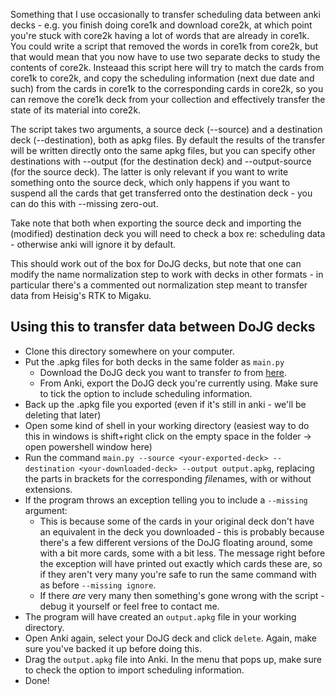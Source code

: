 Something that I use occasionally to transfer scheduling data between anki decks - e.g. you finish doing core1k and download core2k, at which point you're stuck with core2k having a lot of words that are already in core1k. You could write a script that removed the words in core1k from core2k, but that would mean that you now have to use two separate decks to study the contents of core2k. Insteaad this script here will try to match the cards from core1k to core2k, and copy the scheduling information (next due date and such) from the cards in core1k to the corresponding cards in core2k, so you can remove the core1k deck from your collection and effectively transfer the state of its material into core2k.

The script takes two arguments, a source deck (--source) and a destination deck (--destination), both as apkg files. By default the results of the transfer will be written directly onto the same apkg files, but you can specify other destinations with --output (for the destination deck) and --output-source (for the source deck). The latter is only relevant if you want to write something onto the source deck, which only happens if you want to suspend all the cards that get transferred onto the destination deck - you can do this with --missing zero-out.

Take note that both when exporting the source deck and importing the (modified) destination deck you will need to check a box re: scheduling data - otherwise anki will ignore it by default.

This should work out of the box for DoJG decks, but note that one can modify the name normalization step to work with decks in other formats - in particular there's a commented out normalization step meant to transfer data from Heisig's RTK to Migaku.

## Using this to transfer data between DoJG decks

- Clone this directory somewhere on your computer.
- Put the .apkg files for both decks in the same folder as `main.py`
  - Download the DoJG deck you want to transfer *to* from [here](https://github.com/XaviACLM/dojg-furigana/tree/master/finished_decks).
  - From Anki, export the DoJG deck you're currently using. Make sure to tick the option to include scheduling information.
- Back up the .apkg file you exported (even if it's still in anki - we'll be deleting that later)
- Open some kind of shell in your working directory (easiest way to do this in windows is shift+right click on the empty space in the folder -> open powershell window here)
- Run the command `main.py --source <your-exported-deck> --destination <your-downloaded-deck> --output output.apkg`, replacing the parts in brackets for the corresponding *file*names, with or without extensions.
- If the program throws an exception telling you to include a `--missing` argument:
  - This is because some of the cards in your original deck don't have an equivalent in the deck you downloaded - this is probably because there's a few different versions of the DoJG floating around, some with a bit more cards, some with a bit less. The message right before the exception will have printed out exactly which cards these are, so if they aren't very many you're safe to run the same command with  as before `--missing ignore`.
  - If there *are* very many then something's gone wrong with the script - debug it yourself or feel free to contact me.
- The program will have created an `output.apkg` file in your working directory.
- Open Anki again, select your DoJG deck and click `delete`. Again, make sure you've backed it up before doing this.
- Drag the `output.apkg` file into Anki. In the menu that pops up, make sure to check the option to import scheduling information.
- Done!

